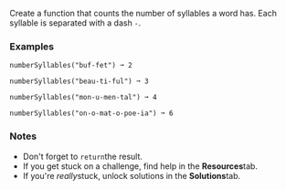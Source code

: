 Create a function that counts the number of syllables a word has. Each syllable is separated with a dash `-`.


### Examples ###
    numberSyllables("buf-fet") ➞ 2

    numberSyllables("beau-ti-ful") ➞ 3

    numberSyllables("mon-u-men-tal") ➞ 4

    numberSyllables("on-o-mat-o-poe-ia") ➞ 6


### Notes ###
*   Don't forget to `return`the result.
*   If you get stuck on a challenge, find help in the **Resources**tab.
*   If you're *really*stuck, unlock solutions in the **Solutions**tab.